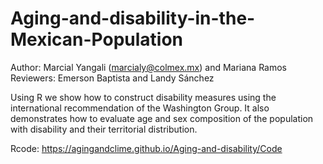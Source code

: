 # Aging-and-disability-in-the-Mexican-Population
Author: Marcial Yangali (marcialy@colmex.mx) and Mariana Ramos
Reviewers: Emerson Baptista and Landy Sánchez

Using R we show how to construct disability measures using the international recommendation of the Washington Group. It also demonstrates how to evaluate age and sex composition of the population with disability and their territorial distribution.

Rcode: https://agingandclime.github.io/Aging-and-disability/Code
